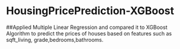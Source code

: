 # HousingPricePrediction-XGBoost

##Applied Multiple Linear Regression and compared it to  XGBoost Algorithm to predict the prices of houses based on features such as sqft_living, grade,bedrooms,bathrooms.
